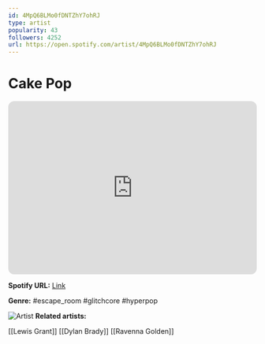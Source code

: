 ```yaml
---
id: 4MpQ6BLMo0fDNTZhY7ohRJ
type: artist
popularity: 43
followers: 4252
url: https://open.spotify.com/artist/4MpQ6BLMo0fDNTZhY7ohRJ
---
```

# Cake Pop

<iframe style="border-radius:12px" src="https://open.spotify.com/embed/artist/4MpQ6BLMo0fDNTZhY7ohRJ" width="100%" height="352" frameBorder="0" allowfullscreen="" allow="autoplay; clipboard-write; encrypted-media; fullscreen; picture-in-picture" loading="lazy"></iframe>

**Spotify URL:** [Link](https://open.spotify.com/artist/4MpQ6BLMo0fDNTZhY7ohRJ)

**Genre:**  #escape_room #glitchcore #hyperpop

![Artist](https://i.scdn.co/image/ab6761610000e5ebdd8de4681f1b59b3b16b6be7)
**Related artists:**

[[Lewis Grant]]
[[Dylan Brady]]
[[Ravenna Golden]]
